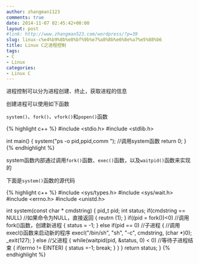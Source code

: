 ```yaml
---
author: zhangman1123
comments: true
date: 2014-11-07 02:45:42+00:00
layout: post
#link: http://www.zhangman523.com/wordpress/?p=39
slug: linux-c%e4%b9%8b%e8%bf%9b%e7%a8%8b%e6%8e%a7%e5%88%b6
title: Linux C之进程控制
tags:
- C
- Linux
categories:
- Linux C
---
```


进程控制可以分为进程创建、终止，获取进程的信息

创建进程可以使用如下函数

`system()`、`fork()`、`vfork()`和`popen()`函数

{% highlight c++ %}
#include <stdio.h>
#include <stdlib.h>

int main()
{
  system("ps -o pid,ppid,comm "); //调用system函数
  return 0;
}
{% endhighlight %}

system函数内部通过调用`fork()`函数、`exec()`函数，以及`waitpid()`函数来实现的

下面是`system()`函数的源代码


{% highlight c++ %}
#include <sys/types.h>
#include <sys/wait.h>
#include <errno.h>
#include <unistd.h>

int system(const char * cmdstring)
{
  pid_t pid;
  int status;
  if(cmdstring == NULL) //如果命令为NULL，直接返回
  {
   reutrn (1);
  }
  if((pid = fork())<0) //调用fork()函数，创建新进程
  {
   status = -1;
  }
  else if(pid == 0) //子进程
  {
   //调用execl()函数来启动新的程序
   execl("/bin/sh", "sh", "-c", cmdstring, (char \*)0);
   _exit(127);
  }
  else //父进程
  {
   while(waitpid(pid, &status, 0) < 0) //等待子进程结束
   {
  	if(errno != EINTER)
    {
  	 status =-1;
  	 break;
  	}
   }
  }
  return status;
}
{% endhighlight %}
